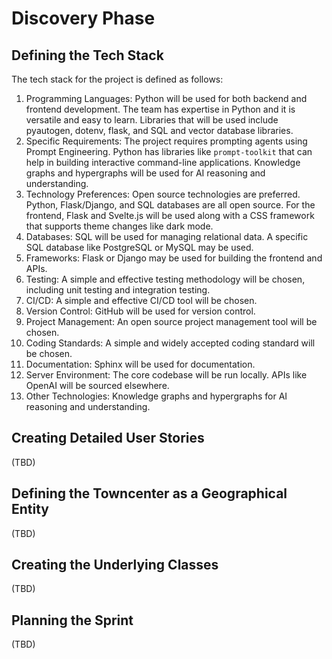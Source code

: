 # Discovery Phase

## Defining the Tech Stack
The tech stack for the project is defined as follows:

1. Programming Languages: Python will be used for both backend and frontend development. The team has expertise in Python and it is versatile and easy to learn. Libraries that will be used include pyautogen, dotenv, flask, and SQL and vector database libraries.
2. Specific Requirements: The project requires prompting agents using Prompt Engineering. Python has libraries like `prompt-toolkit` that can help in building interactive command-line applications. Knowledge graphs and hypergraphs will be used for AI reasoning and understanding.
3. Technology Preferences: Open source technologies are preferred. Python, Flask/Django, and SQL databases are all open source. For the frontend, Flask and Svelte.js will be used along with a CSS framework that supports theme changes like dark mode.
4. Databases: SQL will be used for managing relational data. A specific SQL database like PostgreSQL or MySQL may be used.
5. Frameworks: Flask or Django may be used for building the frontend and APIs.
6. Testing: A simple and effective testing methodology will be chosen, including unit testing and integration testing.
7. CI/CD: A simple and effective CI/CD tool will be chosen.
8. Version Control: GitHub will be used for version control.
9. Project Management: An open source project management tool will be chosen.
10. Coding Standards: A simple and widely accepted coding standard will be chosen.
11. Documentation: Sphinx will be used for documentation.
12. Server Environment: The core codebase will be run locally. APIs like OpenAI will be sourced elsewhere.
13. Other Technologies: Knowledge graphs and hypergraphs for AI reasoning and understanding.

## Creating Detailed User Stories
(TBD)

## Defining the Towncenter as a Geographical Entity
(TBD)

## Creating the Underlying Classes
(TBD)

## Planning the Sprint
(TBD)
